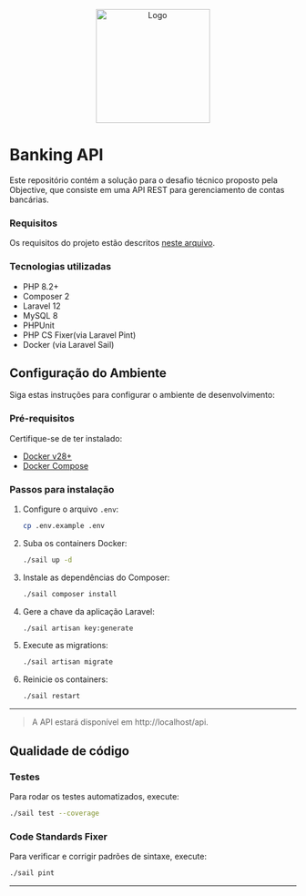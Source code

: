 <p align="center">
    <a href="https://www.objective.com.br/" target="_blank">
        <img src="https://agiletrendsbr.com/2021/wp-content/uploads/2015/02/logo-objective.jpg" width="200" alt="Logo">
    </a>
</p>

# Banking API

Este repositório contém a solução para o desafio técnico proposto pela Objective, que consiste em uma API REST para
gerenciamento de contas bancárias.

### Requisitos

Os requisitos do projeto estão descritos [neste arquivo](.doc/Desafio_Tecnico_OBJ.pdf).

### Tecnologias utilizadas

- PHP 8.2+
- Composer 2
- Laravel 12
- MySQL 8
- PHPUnit
- PHP CS Fixer(via Laravel Pint)
- Docker (via Laravel Sail)

## Configuração do Ambiente

Siga estas instruções para configurar o ambiente de desenvolvimento:

### Pré-requisitos

Certifique-se de ter instalado:

- [Docker v28+](https://docs.docker.com/engine/install/)
- [Docker Compose](https://docs.docker.com/compose/)

### Passos para instalação

1. Configure o arquivo `.env`:

   ```bash
   cp .env.example .env
   ```

2. Suba os containers Docker:

   ```bash
   ./sail up -d
   ```

3. Instale as dependências do Composer:

   ```bash
   ./sail composer install
   ```

4. Gere a chave da aplicação Laravel:

   ```bash
   ./sail artisan key:generate
   ```

5. Execute as migrations:

   ```bash
   ./sail artisan migrate
   ```

6. Reinicie os containers:

   ```bash
   ./sail restart
   ```
---

> A API estará disponível em http://localhost/api.

## Qualidade de código

### Testes

Para rodar os testes automatizados, execute:

```bash
./sail test --coverage
```

### Code Standards Fixer

Para verificar e corrigir padrões de sintaxe, execute:

```bash
./sail pint
```

---
